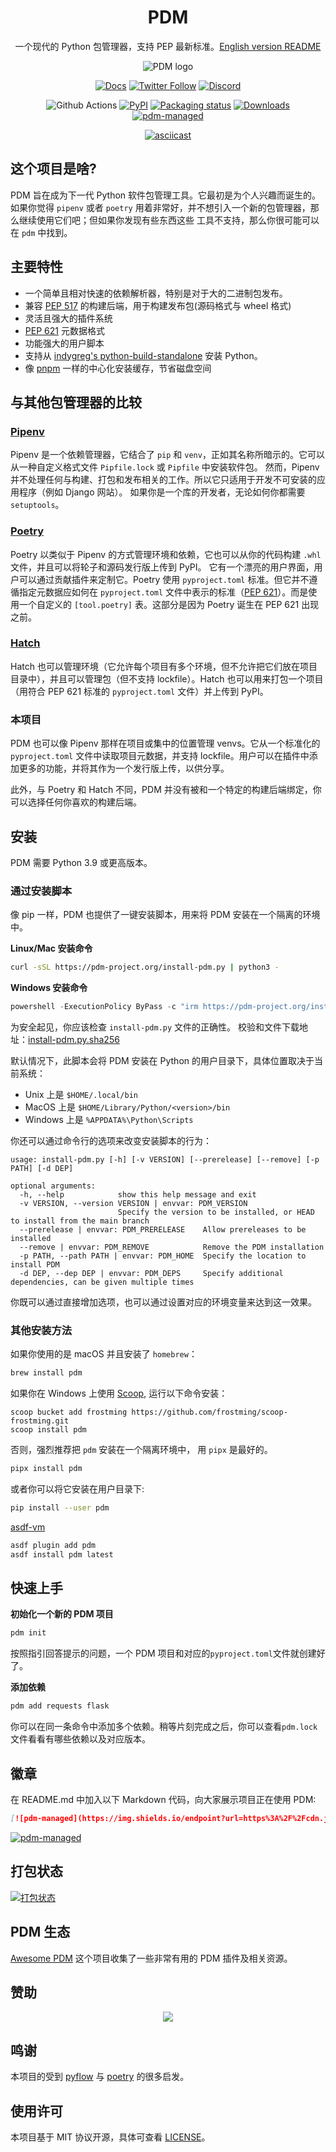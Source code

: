 <div align="center">

# PDM

一个现代的 Python 包管理器，支持 PEP 最新标准。[English version README](README.md)

![PDM logo](https://raw.githubusercontents.com/pdm-project/pdm/main/docs/assets/logo_big.png)

[![Docs](https://img.shields.io/badge/Docs-mkdocs-blue?style=for-the-badge)](https://pdm-project.org)
[![Twitter Follow](https://img.shields.io/twitter/follow/pdm_project?label=get%20updates&logo=twitter&style=for-the-badge)](https://twitter.com/pdm_project)
[![Discord](https://img.shields.io/discord/824472774965329931?label=discord&logo=discord&style=for-the-badge)](https://discord.gg/Phn8smztpv)

![Github Actions](https://github.com/pdm-project/pdm/workflows/Tests/badge.svg)
[![PyPI](https://img.shields.io/pypi/v/pdm?logo=python&logoColor=%23cccccc)](https://pypi.org/project/pdm)
[![Packaging status](https://repology.org/badge/tiny-repos/pdm.svg)](https://repology.org/project/pdm/versions)
[![Downloads](https://pepy.tech/badge/pdm/week)](https://pepy.tech/project/pdm)
[![pdm-managed](https://img.shields.io/endpoint?url=https%3A%2F%2Fcdn.jsdelivr.net%2Fgh%2Fpdm-project%2F.github%2Fbadge.json)](https://pdm-project.org)

[![asciicast](https://asciinema.org/a/jnifN30pjfXbO9We2KqOdXEhB.svg)](https://asciinema.org/a/jnifN30pjfXbO9We2KqOdXEhB)

</div>

## 这个项目是啥?

PDM 旨在成为下一代 Python 软件包管理工具。它最初是为个人兴趣而诞生的。如果你觉得 `pipenv` 或者
`poetry` 用着非常好，并不想引入一个新的包管理器，那么继续使用它们吧；但如果你发现有些东西这些
工具不支持，那么你很可能可以在 `pdm` 中找到。

## 主要特性

- 一个简单且相对快速的依赖解析器，特别是对于大的二进制包发布。
- 兼容 [PEP 517] 的构建后端，用于构建发布包(源码格式与 wheel 格式)
- 灵活且强大的插件系统
- [PEP 621] 元数据格式
- 功能强大的用户脚本
- 支持从 [indygreg's python-build-standalone](https://github.com/indygreg/python-build-standalone) 安装 Python。
- 像 [pnpm] 一样的中心化安装缓存，节省磁盘空间

[pep 517]: https://www.python.org/dev/peps/pep-0517
[pep 621]: https://www.python.org/dev/peps/pep-0621
[pnpm]: https://pnpm.io/motivation#saving-disk-space-and-boosting-installation-speed

## 与其他包管理器的比较

### [Pipenv](https://pipenv.pypa.io)

Pipenv 是一个依赖管理器，它结合了 `pip` 和 `venv`，正如其名称所暗示的。它可以从一种自定义格式文件 `Pipfile.lock` 或 `Pipfile` 中安装软件包。
然而，Pipenv 并不处理任何与构建、打包和发布相关的工作。所以它只适用于开发不可安装的应用程序（例如 Django 网站）。
如果你是一个库的开发者，无论如何你都需要 `setuptools`。

### [Poetry](https://python-poetry.org)

Poetry 以类似于 Pipenv 的方式管理环境和依赖，它也可以从你的代码构建 `.whl` 文件，并且可以将轮子和源码发行版上传到 PyPI。
它有一个漂亮的用户界面，用户可以通过贡献插件来定制它。Poetry 使用 `pyproject.toml` 标准。但它并不遵循指定元数据应如何在 `pyproject.toml` 文件中表示的标准（[PEP 621]）。而是使用一个自定义的 `[tool.poetry]` 表。这部分是因为 Poetry 诞生在 PEP 621 出现之前。

### [Hatch](https://hatch.pypa.io)

Hatch 也可以管理环境（它允许每个项目有多个环境，但不允许把它们放在项目目录中），并且可以管理包（但不支持 lockfile）。Hatch 也可以用来打包一个项目（用符合 PEP 621 标准的 `pyproject.toml` 文件）并上传到 PyPI。

### 本项目

PDM 也可以像 Pipenv 那样在项目或集中的位置管理 venvs。它从一个标准化的 `pyproject.toml` 文件中读取项目元数据，并支持 lockfile。用户可以在插件中添加更多的功能，并将其作为一个发行版上传，以供分享。

此外，与 Poetry 和 Hatch 不同，PDM 并没有被和一个特定的构建后端绑定，你可以选择任何你喜欢的构建后端。

## 安装

PDM 需要 Python 3.9 或更高版本。

### 通过安装脚本

像 pip 一样，PDM 也提供了一键安装脚本，用来将 PDM 安装在一个隔离的环境中。

**Linux/Mac 安装命令**

```bash
curl -sSL https://pdm-project.org/install-pdm.py | python3 -
```

**Windows 安装命令**

```powershell
powershell -ExecutionPolicy ByPass -c "irm https://pdm-project.org/install-pdm.py | py -"
```

为安全起见，你应该检查 `install-pdm.py` 文件的正确性。
校验和文件下载地址：[install-pdm.py.sha256](https://pdm-project.org/install-pdm.py.sha256)

默认情况下，此脚本会将 PDM 安装在 Python 的用户目录下，具体位置取决于当前系统：

- Unix 上是 `$HOME/.local/bin`
- MacOS 上是 `$HOME/Library/Python/<version>/bin`
- Windows 上是 `%APPDATA%\Python\Scripts`

你还可以通过命令行的选项来改变安装脚本的行为：

```
usage: install-pdm.py [-h] [-v VERSION] [--prerelease] [--remove] [-p PATH] [-d DEP]

optional arguments:
  -h, --help            show this help message and exit
  -v VERSION, --version VERSION | envvar: PDM_VERSION
                        Specify the version to be installed, or HEAD to install from the main branch
  --prerelease | envvar: PDM_PRERELEASE    Allow prereleases to be installed
  --remove | envvar: PDM_REMOVE            Remove the PDM installation
  -p PATH, --path PATH | envvar: PDM_HOME  Specify the location to install PDM
  -d DEP, --dep DEP | envvar: PDM_DEPS     Specify additional dependencies, can be given multiple times
```

你既可以通过直接增加选项，也可以通过设置对应的环境变量来达到这一效果。

### 其他安装方法

如果你使用的是 macOS 并且安装了 `homebrew`：

```bash
brew install pdm
```

如果你在 Windows 上使用 [Scoop](https://scoop.sh/), 运行以下命令安装：

```
scoop bucket add frostming https://github.com/frostming/scoop-frostming.git
scoop install pdm
```

否则，强烈推荐把 `pdm` 安装在一个隔离环境中， 用 `pipx` 是最好的。

```bash
pipx install pdm
```

或者你可以将它安装在用户目录下:

```bash
pip install --user pdm
```

[asdf-vm](https://asdf-vm.com/)

```bash
asdf plugin add pdm
asdf install pdm latest
```

## 快速上手

**初始化一个新的 PDM 项目**

```bash
pdm init
```

按照指引回答提示的问题，一个 PDM 项目和对应的`pyproject.toml`文件就创建好了。

**添加依赖**

```bash
pdm add requests flask
```

你可以在同一条命令中添加多个依赖。稍等片刻完成之后，你可以查看`pdm.lock`文件看看有哪些依赖以及对应版本。

## 徽章

在 README.md 中加入以下 Markdown 代码，向大家展示项目正在使用 PDM:

```markdown
[![pdm-managed](https://img.shields.io/endpoint?url=https%3A%2F%2Fcdn.jsdelivr.net%2Fgh%2Fpdm-project%2F.github%2Fbadge.json)](https://pdm-project.org)
```

[![pdm-managed](https://img.shields.io/endpoint?url=https%3A%2F%2Fcdn.jsdelivr.net%2Fgh%2Fpdm-project%2F.github%2Fbadge.json)](https://pdm-project.org)

## 打包状态

[![打包状态](https://repology.org/badge/vertical-allrepos/pdm.svg)](https://repology.org/project/pdm/versions)

## PDM 生态

[Awesome PDM](https://github.com/pdm-project/awesome-pdm) 这个项目收集了一些非常有用的 PDM 插件及相关资源。

## 赞助

<p align="center">
    <a href="https://cdn.jsdelivr.net/gh/pdm-project/sponsors/sponsors.svg">
        <img src="https://cdn.jsdelivr.net/gh/pdm-project/sponsors/sponsors.svg"/>
    </a>
</p>

## 鸣谢

本项目的受到 [pyflow] 与 [poetry] 的很多启发。

[pyflow]: https://github.com/David-OConnor/pyflow
[poetry]: https://github.com/python-poetry/poetry

## 使用许可

本项目基于 MIT 协议开源，具体可查看 [LICENSE](LICENSE)。
